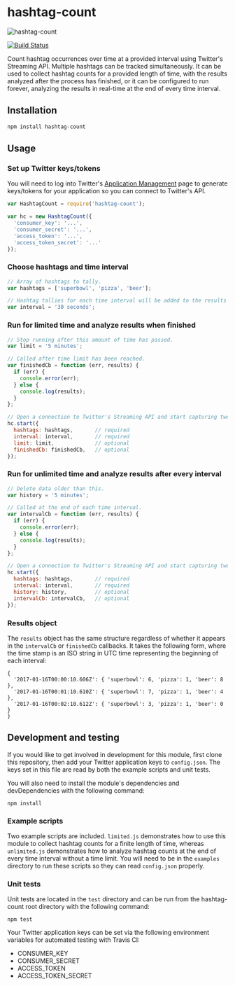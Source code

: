 # hashtag-count

![hashtag-count](http://i.imgur.com/UGZ0AAI.png)

[![Build Status](https://travis-ci.org/cstephen/hashtag-count.svg?branch=master)](https://travis-ci.org/cstephen/hashtag-count)

Count hashtag occurrences over time at a provided interval using Twitter's
Streaming API. Multiple hashtags can be tracked simultaneously. It can be used
to collect hashtag counts for a provided length of time, with the results
analyzed after the process has finished, or it can be configured to run forever,
analyzing the results in real-time at the end of every time interval.

## Installation

```bash
npm install hashtag-count
```

## Usage

### Set up Twitter keys/tokens

You will need to log into Twitter's
[Application Management](https://apps.twitter.com/)
page to generate keys/tokens for your application so you can connect to
Twitter's API.

```javascript
var HashtagCount = require('hashtag-count');

var hc = new HashtagCount({
  'consumer_key': '...',
  'consumer_secret': '...',
  'access_token': '...',
  'access_token_secret': '...'
});
```

### Choose hashtags and time interval

```javascript
// Array of hashtags to tally.
var hashtags = ['superbowl', 'pizza', 'beer'];

// Hashtag tallies for each time interval will be added to the results object.
var interval = '30 seconds';
```

### Run for limited time and analyze results when finished

```javascript
// Stop running after this amount of time has passed.
var limit = '5 minutes';

// Called after time limit has been reached.
var finishedCb = function (err, results) {
  if (err) {
    console.error(err);
  } else {
    console.log(results);
  }
};

// Open a connection to Twitter's Streaming API and start capturing tweets!
hc.start({
  hashtags: hashtags,       // required
  interval: interval,       // required
  limit: limit,             // optional
  finishedCb: finishedCb,   // optional
});
```

### Run for unlimited time and analyze results after every interval

```javascript
// Delete data older than this.
var history = '5 minutes';

// Called at the end of each time interval.
var intervalCb = function (err, results) {
  if (err) {
    console.error(err);
  } else {
    console.log(results);
  }
};

// Open a connection to Twitter's Streaming API and start capturing tweets!
hc.start({
  hashtags: hashtags,       // required
  interval: interval,       // required
  history: history,         // optional
  intervalCb: intervalCb,   // optional
});
```

### Results object

The `results` object has the same structure regardless of whether it appears in
the `intervalCb` or `finishedCb` callbacks. It takes the following form, where
the time stamp is an ISO string in UTC time representing the beginning of each
interval:

```
{
  '2017-01-16T00:00:10.606Z': { 'superbowl': 6, 'pizza': 1, 'beer': 8 },
  '2017-01-16T00:01:10.610Z': { 'superbowl': 7, 'pizza': 1, 'beer': 4 },
  '2017-01-16T00:02:10.612Z': { 'superbowl': 3, 'pizza': 1, 'beer': 0 }
}
```

## Development and testing

If you would like to get involved in development for this module, first clone
this repository, then add your Twitter application keys to `config.json`. The
keys set in this file are read by both the example scripts and unit tests.

You will also need to install the module's dependencies and devDependencies with
the following command:

```
npm install
```

### Example scripts

Two example scripts are included. `limited.js` demonstrates how to use this
module to collect hashtag counts for a finite length of time, whereas
`unlimited.js` demonstrates how to analyze hashtag counts at the end of every
time interval without a time limit. You will need to be in the `examples`
directory to run these scripts so they can read `config.json` properly.

### Unit tests

Unit tests are located in the `test` directory and can be run from the
hashtag-count root directory with the following command:

```
npm test
```

Your Twitter application keys can be set via the following environment variables
for automated testing with Travis CI:

- CONSUMER_KEY
- CONSUMER_SECRET
- ACCESS_TOKEN
- ACCESS_TOKEN_SECRET
